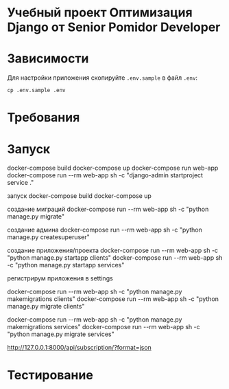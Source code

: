 # Учебный проект Оптимизация Django от Senior Pomidor Developer

# Зависимости
Для настройки приложения скопируйте `.env.sample` в файл `.env`:
```shell
cp .env.sample .env
```

# Требования
# Запуск

docker-compose build
docker-compose up
docker-compose run web-app
docker-compose run --rm  web-app sh -c "django-admin startproject service ."

запуск
docker-compose build
docker-compose up

создание миграций 
docker-compose run --rm  web-app sh -c "python manage.py migrate"

создание админа
docker-compose run --rm  web-app sh -c "python manage.py createsuperuser"

создание приложения/проекта
docker-compose run --rm  web-app sh -c "python manage.py startapp clients"
docker-compose run --rm  web-app sh -c "python manage.py startapp services"

регистрирум приложения в settings

docker-compose run --rm  web-app sh -c "python manage.py makemigrations clients"
docker-compose run --rm  web-app sh -c "python manage.py migrate clients"

docker-compose run --rm  web-app sh -c "python manage.py makemigrations services"
docker-compose run --rm  web-app sh -c "python manage.py migrate services"

http://127.0.0.1:8000/api/subscription/?format=json

# Тестирование
